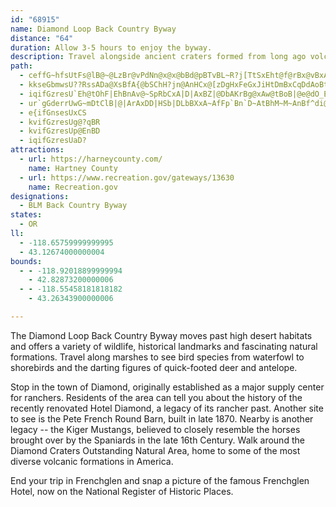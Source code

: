 ```yaml
---
id: "68915"
name: Diamond Loop Back Country Byway
distance: "64"
duration: Allow 3-5 hours to enjoy the byway.
description: Travel alongside ancient craters formed from long ago volcanic eruptions.
path:
  - ceffG~hfsUtFs@lB@~@LzBr@vPdNn@x@x@bBd@pBTvBL~R?j[TtSxEht@f@rBx@vBxA`C~AlArTfKrEfB`B^nC\|V`A|B\dBn@pC~AnEpD`DtCz@vAbAbCrCxKb@`CxArLr@lDhAlDv[hv@n@xB|D|SbB`KbEj[r@tBdAnBl@l@jAt@vAh@~E^dB^Hj@fDbGhEbDzBzCl@bBh@`D[fCBtDhBhK^pM\zDnAjBfAHn@]|AGz@d@tAElCi@~CGdC|@nCtCn@p@|ArExB`Ij@nDzDh\~@lNj@zCfAfD`ArB|PhWtBtBpAj@jB`@jTpArHQ|YiBfBEdCJpC`@lFpB~CxAzF|Cn@P~BD|ASvEaBn@K~AFfGx@vCDbBSlD_BpSwOtGkEbEgBlFeAlC_@XSf}Aq@Jb^EbJc@fT?j[C~AKbCu@vFiA`FiJxZuBjGiNz]k@pB]rBQ~B?dAFrBRhBl@bCxGvQ~@xB|AxBhAdAxBrAxAj@vCb@p[|Cx@NlBz@t@n@nApB\x@ZfA^zBNbCHdO_@xHYpCu@hEgHnX{Nni@kGtVcTvfA}F~XgHpUmBzFoA~CcDrF{MhTcBxBgDrD}GtG}@xAk@pAYhAUvAC~ABd~BOvBbUi^zPcVlEiF|HuHd[aY|EuDzGyEhCm@~ADtA^pAl@laBr{@`E~BrCvBxRdRtE~EfAvAn@nAd@xApEhS`Hj\~A~FrBhDhB|AvBdAt@LtARbB?bAMrBw@bAk@vEoErLoM`CyBj@_@pCy@h@Et@BdATlAr@vAlBTv@^xAJfCAjBcAzHc@`G?|@TzD\lBhAtC|@vA~BnBhBp@fBPzBK`F_BzGmCrCg@hBMne@q@fGXfGlAxCRr@E|EaB|Es@bE_@jPm@fCNv{@pKfDx@nAh@rFrDlHpDhIfDhFjBxOnDxBXxAHrAE`PkBlBSrA?lEl@nAXbBp@~QhKxApAf@`An@dC~BtOb@rBPt@`B~CtCjEx@x@|@l@nAj@|@RrD^lDLbBKhBg@`[{LxBwA~BcCjFmHnCkEXOd@Kb@Dd@RbAfAd[xa@hBjBtA~@jG`CxEpAxCTpSNj@FnPfE~APp@?pQsBvEW|DDzGd@hDf@|KrCtF~@xDx@lAp@bC`Dp@xAnHbUt@dB|@xAz@h@|B\xBD~AWrC{@lAMbBL`LxBrBLxEr@bQjDxAl@`FjDvHnDfEfCnARdKd@tPd@h@F~Ah@lFnE~BrCbB~DzE`OrAhDt@nAx@x@bC|AfIpEbBd@lEr@bERjI_AvHa@vEw@rCStBJtXlCxBf@xAl@pGpDnBl@lWlElCf@jC|@zAjAjArA`JvLx@x@hAv@fAZdc@^rHj@vCYx@]rAiAhA}BdBiEx@_B~@qA~GcGiBwE
  - kkseGbmwsU??RssADa@XsBfA{@bSChH?jn@AnHCx@[zDgHxFeGxJiHtDmBxCqDdAoBtAaBbB}CRaB@_J^ylAa@y@gBoAwByDg@gCAoDJwC~@}CtCgHf@aB?cGJ_cA?iECiN?QQ{LDmIBI?qO@mLBe\@eDwR_@w@}BQgKY}PkIbB_EhB}@?iAiAuCMIQaCp@iYFOCuHOiA_@_AoAcAiC{CcI_AeDe@uC]eCEcBH_JdBsf@AsEsEa`@q@yDeAwDoAuDi@}@sBiBuKsHa@kB?[NeATY|Ew@bCaAXWp@oAbAqAfBkAfFyBn@c@d@w@D_BQg@YYiBi@sBaAcAgAiAgBe@kBy@aFy@_Dcg@efB_@s@wAwAoBm@cQeCoB{@_@Ys@y@yBmGqKs]_@cCaAkN[eDi@_CuAsCwAyAu@g@iCg@cBF}A`@eAp@}DrDkm@v]yAdAyTjSq@d@kB^yBKsPuEiBOwF?oBUs@ScGsCuIcDyQcImDk@oDGsCJyMvEyTJgCRwWjGeC`@yKh@qB]}@g@eL{Ms@e@{Ag@}BQmA@kAJ_A^y@l@yAjByLhQyA|A_M|He@PcBJsU?_DF{ExBeAp@c@b@k@hASrAU~DO|@i@xAc@p@eb@~_@qLfLy@dAgBfD{@fC_bAzwDoAfD}@bBaErD
  - iqifGzresU`Eh@tOhF|EhBnAv@~SpRbCxA|D|AxBZ|@DbAKrBg@xAw@tBoB|@e@dO_ExG{B
  - ur`gGderrUwG~mDtClB|@|ArAxDD|HSb|DLbBXxA~AfFp`Bn`D~AtBhM~M~AnBf^di@zExEtRnPvBz@nCPhCc@~Ao@l@e@xA_BlF_I~@cA|@o@dBu@bCYvADhDRbB^jZ|Kzc@rJnIfAxi@tFru@vFrBFvp@s@|b@QbBUbFeB``@yNrDu@tWqCrA?nBPpGzAxExArAhApHzI~BtAvDVxDw@rRiF|Dg@bDUnTTzCWtAa@`FqCje@wX`Bs@dDy@
  - e{ifGnsesUxCS
  - kvifGzresUg@?qBR
  - kvifGzresUp@EnBD
  - iqifGzresUaD?
attractions:
  - url: https://harneycounty.com/
    name: Hartney County
  - url: https://www.recreation.gov/gateways/13630
    name: Recreation.gov
designations:
  - BLM Back Country Byway
states:
  - OR
ll:
  - -118.65759999999995
  - 43.12674000000004
bounds:
  - - -118.92018899999994
    - 42.82873200000006
  - - -118.55458181818182
    - 43.26343900000006

---
```


The Diamond Loop Back Country Byway moves past high desert habitats and offers a variety of wildlife, historical landmarks and fascinating natural formations. Travel along marshes to see bird species from waterfowl to shorebirds and the darting figures of quick-footed deer and antelope.

Stop in the town of Diamond, originally established as a major supply center for ranchers. Residents of the area can tell you about the history of the recently renovated Hotel Diamond, a legacy of its rancher past. Another site to see is the Pete French Round Barn, built in late 1870.  Nearby is another legacy -- the Kiger Mustangs, believed to closely resemble the horses brought over by the Spaniards in the late 16th Century. Walk around the Diamond Craters Outstanding Natural Area, home to some of the most diverse volcanic formations in America.

End your trip in Frenchglen and snap a picture of the famous Frenchglen Hotel, now on the National Register of Historic Places.

